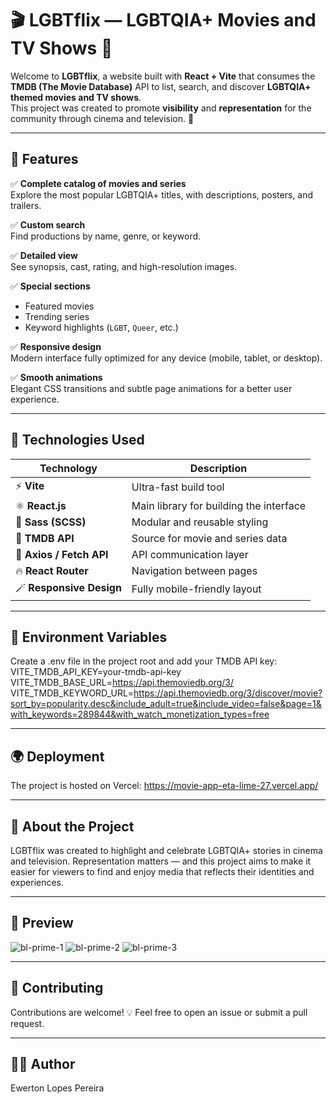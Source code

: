 # 🎬 LGBTflix — LGBTQIA+ Movies and TV Shows 🌈

Welcome to **LGBTflix**, a website built with **React + Vite** that consumes the **TMDB (The Movie Database)** API to list, search, and discover **LGBTQIA+ themed movies and TV shows**.  
This project was created to promote **visibility** and **representation** for the community through cinema and television. 💜

---

## 🚀 Features

✅ **Complete catalog of movies and series**  
Explore the most popular LGBTQIA+ titles, with descriptions, posters, and trailers.  

✅ **Custom search**  
Find productions by name, genre, or keyword.  

✅ **Detailed view**  
See synopsis, cast, rating, and high-resolution images.  

✅ **Special sections**  
- Featured movies  
- Trending series  
- Keyword highlights (`LGBT`, `Queer`, etc.)

✅ **Responsive design**  
Modern interface fully optimized for any device (mobile, tablet, or desktop).  

✅ **Smooth animations**  
Elegant CSS transitions and subtle page animations for a better user experience.  

---

## 🧰 Technologies Used

| Technology | Description |
|-------------|-------------|
| ⚡ **Vite** | Ultra-fast build tool |
| ⚛️ **React.js** | Main library for building the interface |
| 🎨 **Sass (SCSS)** | Modular and reusable styling |
| 🌈 **TMDB API** | Source for movie and series data |
| 🔗 **Axios / Fetch API** | API communication layer |
| 🔥 **React Router** | Navigation between pages |
| 🪄 **Responsive Design** | Fully mobile-friendly layout |

---

## 🔑 Environment Variables

Create a .env file in the project root and add your TMDB API key:
VITE_TMDB_API_KEY=your-tmdb-api-key
VITE_TMDB_BASE_URL=https://api.themoviedb.org/3/
VITE_TMDB_KEYWORD_URL=https://api.themoviedb.org/3/discover/movie?sort_by=popularity.desc&include_adult=true&include_video=false&page=1&with_keywords=289844&with_watch_monetization_types=free

---

## 🌍 Deployment

The project is hosted on Vercel: https://movie-app-eta-lime-27.vercel.app/

---

## 💬 About the Project

LGBTflix was created to highlight and celebrate LGBTQIA+ stories in cinema and television.
Representation matters — and this project aims to make it easier for viewers to find and enjoy media that reflects their identities and experiences.

---

## 📸 Preview

![bl-prime-1](https://github.com/user-attachments/assets/b3f1d3fa-33d0-4301-a906-13e4651a276b)
![bl-prime-2](https://github.com/user-attachments/assets/c45b953f-b9aa-47c7-89ae-0a1a5e9eaba9)
![bl-prime-3](https://github.com/user-attachments/assets/c7ea3461-bc9c-43b2-a597-f2209150f771)


---

## 🤝 Contributing

Contributions are welcome! 💡
Feel free to open an issue or submit a pull request.

---

## 🧑‍💻 Author

Ewerton Lopes Pereira
